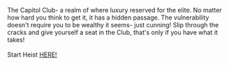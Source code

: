 The Capitol Club- a realm of where luxury reserved for the elite. No matter how hard you think to get it, it has a hidden passage. The vulnerability doesn't require you to be wealthy it seems- just cunning! Slip through the cracks and give yourself a seat in the Club, that's only if you have what it takes!  
&nbsp;  
Start Heist [HERE!](http://127.0.0.1:40001)